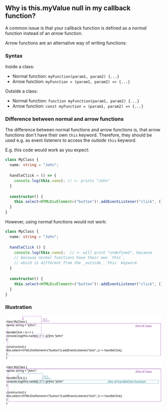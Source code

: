 ## Why is this.myValue null in my callback function?

A common issue is that your callback function is defined as a _normal_ function instead of an _arrow_ function.

Arrow functions are an alternative way of writing functions:

### Syntax

Inside a class:
- Normal function: `myFunction(param1, param2) {...}`
- Arrow function: `myFunction = (param1, param2) => {...}`

Outside a class:
- Normal function: `function myFunction(param1, param2) {...}`
- Arrow function: `const myFunction = (param1, param2) => {...}`

### Difference between normal and arrow functions

The difference between normal functions and arrow functions is, that arrow functions don't have their own `this` keyword. Therefore, they should be used e.g. as event listeners to access the _outside_ `this` keyword.

E.g. this code would work as you expect:

```ts
class MyClass {
  name: string = "John";
  
  handleClick = () => {
    console.log(this.name); // <- prints "John"
  }
  
  constructor() {
    this.select<HTMLDivElement>("button")!.addEventListener("click", () => handleClick);
  }
}
```

However, using normal functions would not work:

```ts
class MyClass {
  name: string = "John";
  
  handleClick () {
    console.log(this.name);  // <- will print "undefined", because
    // because normal functions have their own `this`, 
    // which is different from the _outside_ `this` keyword.
  }
  
  constructor() {
    this.select<HTMLDivElement>("button")!.addEventListener("click", () => handleClick);
  }
}
```

### Illustration

![arrow-vs-normal-functions](../res/arrow-vs-normal.svg)
